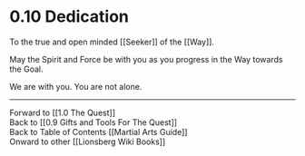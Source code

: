 # 0.10 Dedication

To the true and open minded [[Seeker]] of the [[Way]]. 

May the Spirit and Force be with you as you progress in the Way towards the Goal. 

We are with you. You are not alone. 


____
Forward to [[1.0 The Quest]]  
Back to [[0.9 Gifts and Tools For The Quest]]  
Back to Table of Contents [[Martial Arts Guide]]  
Onward to other [[Lionsberg Wiki Books]]  
